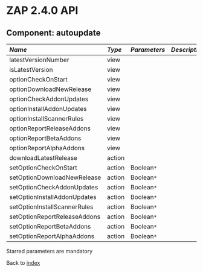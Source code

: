 # ZAP 2.4.0 API
## Component: autoupdate
| _Name_ | _Type_ | _Parameters_ | _Description_ |
|:-------|:-------|:-------------|:--------------|
| latestVersionNumber| view   |              |               |
| isLatestVersion| view   |              |               |
| optionCheckOnStart| view   |              |               |
| optionDownloadNewRelease| view   |              |               |
| optionCheckAddonUpdates| view   |              |               |
| optionInstallAddonUpdates| view   |              |               |
| optionInstallScannerRules| view   |              |               |
| optionReportReleaseAddons| view   |              |               |
| optionReportBetaAddons| view   |              |               |
| optionReportAlphaAddons| view   |              |               |
| downloadLatestRelease| action |              |               |
| setOptionCheckOnStart| action | Boolean`*`   |               |
| setOptionDownloadNewRelease| action | Boolean`*`   |               |
| setOptionCheckAddonUpdates| action | Boolean`*`   |               |
| setOptionInstallAddonUpdates| action | Boolean`*`   |               |
| setOptionInstallScannerRules| action | Boolean`*`   |               |
| setOptionReportReleaseAddons| action | Boolean`*`   |               |
| setOptionReportBetaAddons| action | Boolean`*`   |               |
| setOptionReportAlphaAddons| action | Boolean`*`   |               |

Starred parameters are mandatory

Back to [index](ApiGen_Index)
